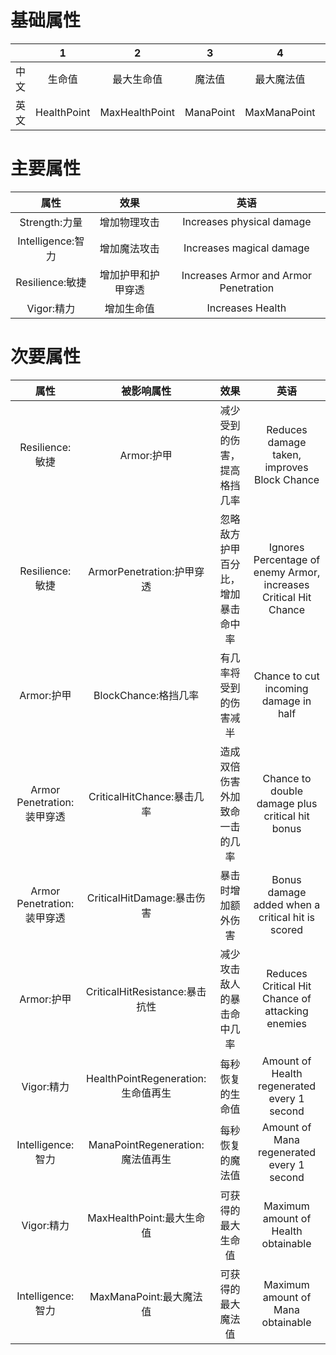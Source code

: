 # 基础属性

|    |      1      |       2        |     3     |      4       |    5     |      6       |     7      |   8   |
|:--:|:-----------:|:--------------:|:---------:|:------------:|:--------:|:------------:|:----------:|:-----:|
| 中文 |     生命值     |     最大生命值      |    魔法值    |    最大魔法值     |    力量    |      智力      |     韧性     |  活力   |
| 英文 | HealthPoint | MaxHealthPoint | ManaPoint | MaxManaPoint | Strength | Intelligence | Resilience | Vigor |

# 主要属性

|       属性        |    效果     |                  英语                   |
|:---------------:|:---------:|:-------------------------------------:|
|   Strength:力量   |  增加物理攻击   |       Increases physical damage       |
| Intelligence:智力 |  增加魔法攻击   |       Increases magical damage        |
|  Resilience:敏捷  | 增加护甲和护甲穿透 | Increases Armor and Armor Penetration |
|    Vigor:精力     |   增加生命值   |           Increases Health            |

# 次要属性

|           属性           |             被影响属性             |        效果         |                                英语                                |
|:----------------------:|:-----------------------------:|:-----------------:|:----------------------------------------------------------------:|
|     Resilience:敏捷      |           Armor:护甲            |  减少受到的伤害，提高格挡几率   |           Reduces damage taken, improves Block Chance            |
|     Resilience:敏捷      |     ArmorPenetration:护甲穿透     | 忽略敌方护甲百分比，增加暴击命中率 | Ignores Percentage of enemy Armor, increases Critical Hit Chance |
|        Armor:护甲        |       BlockChance:格挡几率        |    有几率将受到的伤害减半    |              Chance to cut incoming damage in half               |
| Armor Penetration:装甲穿透 |    CriticalHitChance:暴击几率     |  造成双倍伤害外加致命一击的几率  |         Chance to double damage plus critical hit bonus          |
| Armor Penetration:装甲穿透 |    CriticalHitDamage:暴击伤害     |     暴击时增加额外伤害     |         Bonus damage added when a critical hit is scored         |
|        Armor:护甲        |  CriticalHitResistance:暴击抗性   |   减少攻击敌人的暴击命中几率   |         Reduces Critical Hit Chance of attacking enemies         |
|        Vigor:精力        | HealthPointRegeneration:生命值再生 |     每秒恢复的生命值      |           Amount of Health regenerated every 1 second            |
|    Intelligence:智力     |  ManaPointRegeneration:魔法值再生  |     每秒恢复的魔法值      |            Amount of Mana regenerated every 1 second             |
|        Vigor:精力        |     MaxHealthPoint:最大生命值      |     可获得的最大生命值     |               Maximum amount of Health obtainable                |
|    Intelligence:智力     |      MaxManaPoint:最大魔法值       |     可获得的最大魔法值     |                Maximum amount of Mana obtainable                 |

